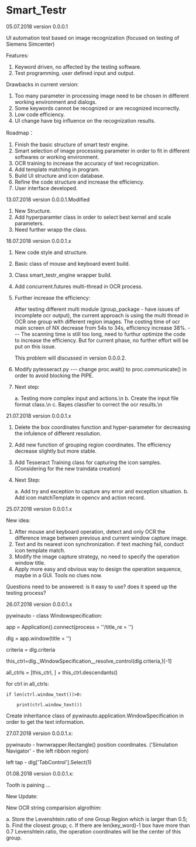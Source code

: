 # Smart_Testr

05.07.2018 version 0.0.0.1

UI automation test based on image recognization (focused on testing of Siemens Simcenter)

Features:
1. Keyword driven, no affected by the testing software.
2. Test programming. user defined input and output.

Drawbacks in current version:
1. Too many parameter in processing image need to be chosen in different working environment and dialogs.
2. Some keywords cannot be recognized or are recognized incorrectly.
3. Low code efficiency.
4. UI change have big influence on the recognization results.

Roadmap：
1. Finish the basic structure of smart testr engine. 
2. Smart selection of image processing parameter in order to fit in different softwares or working environment.
3. OCR training to increase the accuracy of text recognization.
4. Add template matching in program.
5. Build UI structure and icon database.
6. Refine the code structure and increase the efficiency.
7. User interface developed.

13.07.2018 version 0.0.0.1.Modified

1. New Structure.
2. Add hyperparamter class in order to select best kernel and scale parameters.
3. Need further wrapp the class.

18.07.2018 version 0.0.0.1.x

1. New code style and structure.
2. Basic class of mouse and keyboard event build.
2. Class smart_testr_engine wrapper build.
3. Add concurrent.futures multi-thread in OCR process.
4. Further increase the efficiency:
   
   After testing different multi module (group_package - have issues of incomplete ocr output), 
   the current approach is using the multi thread in OCR one group with different region images. The costing time of ocr main screen of    NX decrease from 54s to 34s, efficiency increase 38%. --- The scanning time is still too long, need to furthur optimize the code to      increase the efficiency. But for current phase, no further effort will be put on this issue. 
   
   This problem will discussed in version 0.0.0.2.
  
 5. Modify pytesseract.py --- change proc.wait() to proc.communicate() in order to avoid blocking the PIPE.
 
 6. Next step:
    
    a. Testing more complex input and actions.\n
    b. Create the input file format class.\n
    c. Bayes classfier to correct the ocr results.\n
    
21.07.2018 version 0.0.0.1.x

1. Delete the box coordinates function and hyper-parameter for decreasing the infulence of different resolution.
2. Add new function of grouping region coordinates. The efficiency decrease slightly but more stable.
3. Add Tesseract Training class for capturing the icon samples. (Considering for the new traindata creation)

4. Next Step:

    a. Add try and exception to capture any error and exception situation.
    b. Add icon matchTemplate in opencv and action record.
    
25.07.2018 version 0.0.0.1.x

New idea:

1. After mouse and keyboard operation, detect and only OCR the difference image between previous and current window capture image.
2. Text and its nearest icon synchronization. if text maching fail, conduct icon template match.
3. Modify the image capture strategy, no need to specify the operation window title.
4. Apply more easy and obvious way to design the operation sequence, maybe in a GUI. Tools no clues now.

Questions need to be answered: is it easy to use? does it speed up the testing process?
    
26.07.2018 version 0.0.0.1.x

pywinauto - class Windowspecification: 

app =  Application().connect(process = ''/title_re = '')

dlg = app.window(title = '')

criteria = dlg.criteria

this_ctrl=dlg._WindowSpecification__resolve_control(dlg.criteria,)[-1]

all_ctrls = [this_ctrl, ] + this_ctrl.descendants()

for ctrl in all_ctrls:
    
    if len(ctrl.window_text())>0:
    
        print(ctrl.window_text())

Create inheritance class of pywinauto.application.WindowSpecification in order to get the text information.


27.07.2018 version 0.0.0.1.x:

pywinauto - hwnwrapper.Rectangle() position coordinates. ('Simulation Navigator' - the left ribbon region)

left tap - dlg['TabControl'].Select(1)

01.08.2018 version 0.0.0.1.x:

Tooth is paining ...

New Update:

New OCR string comparision algrothim:
   
   a. Store the Levenshtein.ratio of one Group Region which is larger than 0.5;
   b. Find the closest group;
   c. If there are len(key_word)-1 box have more than 0.7 Levenshtein.ratio, the operation coordinates will be the center of this group.
        
